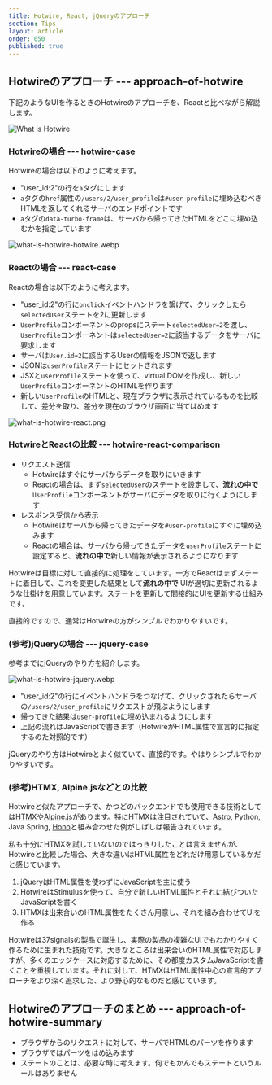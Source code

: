 ```yaml
---
title: Hotwire, React, jQueryのアプローチ
section: Tips
layout: article
order: 050
published: true
---
```


## Hotwireのアプローチ --- approach-of-hotwire

下記のようなUIを作るときのHotwireのアプローチを、Reactと比べながら解説します。

![What is Hotwire](content_images/what-is-hotwire-objective.webp "max-w-[500px]")

### Hotwireの場合 --- hotwire-case

Hotwireの場合は以下のように考えます。

* "user_id:2"の行を`a`タグにします
* `a`タグの`href`属性の`/users/2/user_profile`は`#user-profile`に埋め込むべきHTMLを返してくれるサーバのエンドポイントです
* `a`タグの`data-turbo-frame`は、サーバから帰ってきたHTMLをどこに埋め込むかを指定しています

![what-is-hotwire-hotwire.webp](content_images/what-is-hotwire-hotwire.webp "max-w-[500px]")

### Reactの場合 --- react-case

Reactの場合は以下のように考えます。

* "user_id:2"の行に`onclick`イベントハンドラを繋げて、クリックしたら`selectedUser`ステートを2に更新します
* `UserProfile`コンポーネントのpropsにステート`selectedUser=2`を渡し、`UserProfile`コンポーネントは`selectedUser=2`に該当するデータをサーバに要求します
* サーバは`User.id=2`に該当するUserの情報をJSONで返します
* JSONは`userProfile`ステートにセットされます
* JSXと`userProfile`ステートを使って、virtual DOMを作成し、新しい`UserProfile`コンポーネントのHTMLを作ります
* 新しい`UserProfile`のHTMLと、現在ブラウザに表示されているものを比較して、差分を取り、差分を現在のブラウザ画面に当てはめます

![what-is-hotwire-react.png](content_images/what-is-hotwire-react.png "max-w-[600px]")

### HotwireとReactの比較 --- hotwire-react-comparison

* リクエスト送信
   * Hotwireはすぐにサーバからデータを取りにいきます
   * Reactの場合は、まず`selectedUser`のステートを設定して、**流れの中で**`UserProfile`コンポーネントがサーバにデータを取りに行くようにします
* レスポンス受信から表示
   * Hotwireはサーバから帰ってきたデータを`#user-profile`にすぐに埋め込みます
   * Reactの場合は、サーバから帰ってきたデータを`userProfile`ステートに設定すると、**流れの中で**新しい情報が表示されるようになります

Hotwireは目標に対して直接的に処理をしています。一方でReactはまずステートに着目して、これを変更した結果として**流れの中で** UIが適切に更新されるような仕掛けを用意しています。ステートを更新して間接的にUIを更新する仕組みです。

直接的ですので、通常はHotwireの方がシンプルでわかりやすいです。

### (参考)jQueryの場合 --- jquery-case

参考までにjQueryのやり方を紹介します。

![what-is-hotwire-jquery.webp](content_images/what-is-hotwire-jquery.webp "max-w-[500px]")

* "user_id:2"の行にイベントハンドラをつなげて、クリックされたらサーバの`/users/2/user_profile`にリクエストが飛ぶようにします
* 帰ってきた結果は`user-profile`に埋め込まれるようにします
* 上記の流れはJavaScriptで書きます（HotwireがHTML属性で宣言的に指定するのた対照的です）

jQueryのやり方はHotwireとよく似ていて、直接的です。やはりシンプルでわかりやすいです。

### (参考)HTMX, Alpine.jsなどとの比較

Hotwireと似たアプローチで、かつどのバックエンドでも使用できる技術としては[HTMX](https://htmx.org)や[Alpine.js](https://alpinejs.dev/)があります。特にHTMXは注目されていて、[Astro](https://astro.build/blog/astro-340/), Python, Java Spring, [Hono](https://zenn.dev/yusukebe/articles/e8ff26c8507799)と組み合わせた例がしばしば報告されています。

私も十分にHTMXを試していないのではっきりしたことは言えませんが、Hotwireと比較した場合、大きな違いはHTML属性をどれだけ用意しているかだと感じています。

1. jQueryはHTML属性を使わずにJavaScriptを主に使う
2. HotwireはStimulusを使って、自分で新しいHTML属性とそれに結びついたJavaScriptを書く
3. HTMXは出来合いのHTML属性をたくさん用意し、それを組み合わせてUIを作る

Hotwireは37signalsの製品で誕生し、実際の製品の複雑なUIでもわかりやすく作るために生まれた技術です。大きなところは出来合いのHTML属性で対応しますが、多くのエッジケースに対応するために、その都度カスタムJavaScriptを書くことを重視しています。それに対して、HTMXはHTML属性中心の宣言的アプローチをより深く追求した、より野心的なものだと感じています。

## Hotwireのアプローチのまとめ --- approach-of-hotwire-summary

* ブラウザからのリクエストに対して、サーバでHTMLのパーツを作ります
* ブラウザではパーツをはめ込みます
* ステートのことは、必要な時に考えます。何でもかんでもステートというルールはありません
